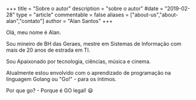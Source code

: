 +++
title = "Sobre o autor"
description = "sobre o autor"
#date = "2019-02-28"
type = "article"
commentable = false
aliases = ["about-us","about-alan","contato"]
author = "Alan Santos"
+++

Olá, meu nome é Alan.

Sou mineiro de BH das Geraes, mestre em Sistemas de Informação com mais de 20 anos de estrada em TI.

Sou Apaixonado por tecnologia, ciências, música e cinema.

Atualmente estou envolvido com o aprendizado de programação na linguagem Golang ou "Go!" -  para os íntimos.

Por que go? - Porque é GO legal! 😃
